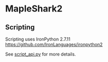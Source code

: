 ﻿MapleShark2
=========

## Scripting

Scripting uses IronPython 2.7.11 https://github.com/IronLanguages/ironpython2

See [script_api.py](Resources/script_api.py) for more details.
